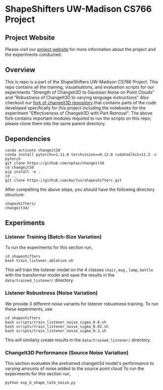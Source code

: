 # ShapeShifters UW-Madison CS766 Project


## Project Website
Please visit our [project website](https://roettges.github.io/shapeshifter_CS766/) for more information about the project and the experiments conducted. 

## Overview
This is repo is a part of the ShapeShifters UW-Madison CS766 Project.
This repo contains all the training, visualisations, and evaluation scripts for our experiments "Strength of Changeit3D to Gaussian Noise on Point Clouds" and "Robustness of ChangeIt3D to varying language instructions"
Also checkout our [fork of changeit3D repository](https://github.com/kcmacauley/changeit3d) that contains parts of the code developed specifically for this project including the notebooks for the experiment "Effectiveness of ChangeIt3D with Part Removal". 
The above fork contains important modules required to run the scripts on this repo; please clone them into the same parent directory.


## Dependencies

```conda create -n changeit3d python=3.8
conda activate changeit3d
conda install pytorch==1.11.0 torchvision==0.12.0 cudatoolkit=11.3 -c pytorch
git clone https://github.com/optas/changeit3d
cd changeit3d
pip install -e .
cd ..
git clone https://github.com/Auc7us/shapeshifters.git
```

After compelting the above steps, you should have the following directory structure:
```
shapeshifters/
changeit3d/
```

## Experiments 

### Listener Training (Batch-Size Variation)

To run the experiments for this section run, 
```
cd shapeshifters
bash train_listener_ablation.sh
```

This will train the listener model on the 4 classes `chair`, `mug` , `lamp`, `bottle` with the transformer model and save the results in the `data/trained_listener/` directory.  

### Listener Robustness (Noise Variation)

We provide 3 different noise variants for listener robustness training. To run these experiments, use
```
cd shapeshifters
bash scripts/train_listener_noise_sigma_0.0.sh
bash scripts/train_listener_noise_sigma_0.03.sh
bash scripts/train_listener_noise_sigma_0.3.sh
```

This will similarly create results in the `data/trained_listener/` directory. 


### ChangeIt3D Performance (Source Noise Variation)

This section evaluates the pretrained changeit3d model's performance to varying amounts of noise added to the source point cloud To run the experiments for this section run, 
```
python exp_b_shape_talk_noise.py
```
